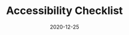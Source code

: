 ---
title: "Accessibility Checklist"
authors:
    - "The A11Y Project"
categories: 
    - "accessibility"
link: "https://www.a11yproject.com/checklist/"
date: "2020-12-25"
---